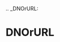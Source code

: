 [//]: # (THE CONTENT BELOW IS GENERATED. DO NOT EDIT.)
.. _DNOrURL:

# DNOrURL
[//]: # (ADD YOUR NOTES BELOW. THESE WILL BE PICKED EVERY TIME THE DOCS ARE REGENERATED. //end)
